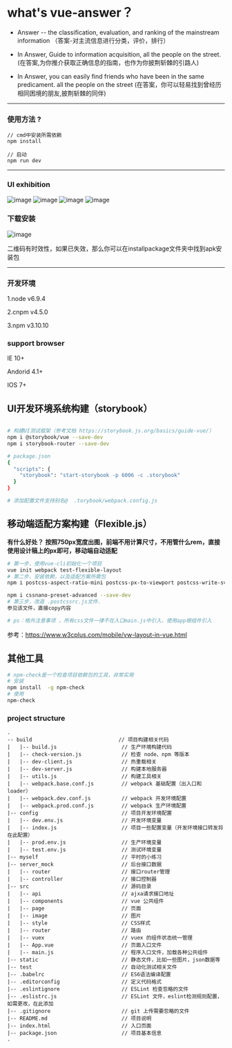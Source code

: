 # what's vue-answer？

* Answer -- the classification, evaluation, and ranking of the mainstream information
（答案-对主流信息进行分类，评价，排行）

* In Answer, Guide to information acquisition, all the people on the street.
  (在答案,为你推介获取正确信息的指南，也作为你披荆斩棘的引路人)

* In Answer, you can easily find friends who have been in the same predicament.  all the people on the street
  (在答案，你可以轻易找到曾经历相同困境的朋友,披荆斩棘的同伴)

----

### 使用方法 ?

    // cmd中安装所需依赖
    npm install

    // 启动
    npm run dev

----

### UI exhibition
  ![image](https://github.com/ifredom/vue-answer/raw/master/test/testsrc/1.png)
  ![image](https://github.com/ifredom/vue-answer/raw/master/test/testsrc/2.png)
  ![image](https://github.com/ifredom/vue-answer/raw/master/test/testsrc/3.png)
  ![image](https://github.com/ifredom/vue-answer/raw/master/test/testsrc/4.png)
### 下载安装
  ![image](https://github.com/ifredom/vue-answer/raw/master/test/testsrc/ifredom-answoe-code.png)

  二维码有时效性，如果已失效，那么你可以在installpackage文件夹中找到apk安装包

----

### 开发环境

  1.node v6.9.4

  2.cnpm v4.5.0

  3.npm v3.10.10

### support browser

  IE 10+

  Andorid 4.1+

  IOS 7+

## UI开发环境系统构建（storybook）

``` bash

# 构建UI测试框架（参考文档 https://storybook.js.org/basics/guide-vue/）
npm i @storybook/vue --save-dev
npm i storybook-router --save-dev

# package.json
{
  "scripts": {
    "storybook": "start-storybook -p 6006 -c .storybook"
  }
}

# 添加配置文件支持别名@  .torybook/webpack.config.js

```
## 移动端适配方案构建（Flexible.js）

**有什么好处？**
**按照750px宽度出图，前端不用计算尺寸，不用管什么rem，直接使用设计稿上的px即可，移动端自动适配**

``` bash
# 第一步，使用vue-cli初始化一个项目
vue init webpack test-flexible-layout
# 第二步，安装依赖，以及适配方案所需包
npm i postcss-aspect-ratio-mini postcss-px-to-viewport postcss-write-svg postcss-cssnext postcss-viewport-units cssnano --S

npm i cssnano-preset-advanced --save-dev
# 第三步，改造 .postcssrc.js文件.
参见该文件，直接copy内容

# ps：格外注意事项 ，所有css文件一律不在入口main.js中引入，使用app根组件引入
```
参考：https://www.w3cplus.com/mobile/vw-layout-in-vue.html
## 其他工具

``` bash
# npm-check是一个检查项目依赖包的工具，非常实用
# 安装
npm install  -g npm-check
# 使用
npm-check
```
### project structure
    .
    -- build                            // 项目构建相关代码
    |   |-- build.js                     // 生产环境构建代码
    |   |-- check-version.js             // 检查 node、npm 等版本
    |   |-- dev-client.js                // 热重载相关
    |   |-- dev-server.js                // 构建本地服务器
    |   |-- utils.js                     // 构建工具相关
    |   |-- webpack.base.conf.js         // webpack 基础配置（出入口和 loader）
    |   |-- webpack.dev.conf.js          // webpack 开发环境配置
    |   |-- webpack.prod.conf.js         // webpack 生产环境配置
    |-- config                           // 项目开发环境配置
    |   |-- dev.env.js                   // 开发环境变量
    |   |-- index.js                     // 项目一些配置变量（开发环境接口转发将在此配置）
    |   |-- prod.env.js                  // 生产环境变量
    |   |-- test.env.js                  // 测试环境变量
    |-- myself                           // 平时的小练习
    |-- server_mock                      // 后台接口数据
    |   |-- router                       // 接口router管理
    |   |-- controller                   // 接口控制器
    |-- src                              // 源码目录
    |   |-- api                          // ajxa请求接口地址
    |   |-- components                   // vue 公共组件
    |   |-- page                         // 页面
    |   |-- image                        // 图片
    |   |-- style                        // CSS样式
    |   |-- router                       // 路由
    |   |-- vuex                         // vuex 的组件状态统一管理
    |   |-- App.vue                      // 页面入口文件
    |   |-- main.js                      // 程序入口文件，加载各种公共组件
    |-- static                           // 静态文件，比如一些图片，json数据等
    |-- test                             // 自动化测试相关文件
    |-- .babelrc                         // ES6语法编译配置
    |-- .editorconfig                    // 定义代码格式
    |-- .eslintignore                    // ESLint 检查忽略的文件
    |-- .eslistrc.js                     // ESLint 文件，eslint检测规则配置，如需更改，在此添加
    |-- .gitignore                       // git 上传需要忽略的文件
    |-- README.md                        // 项目说明
    |-- index.html                       // 入口页面
    |-- package.json                     // 项目基本信息
    .
